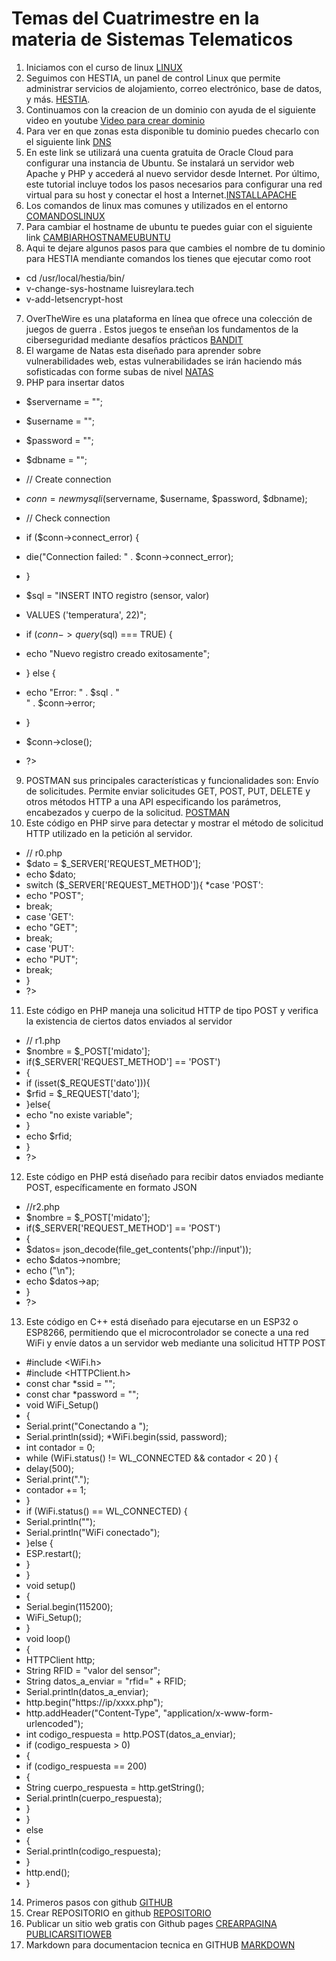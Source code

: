 # Temas del Cuatrimestre en la materia de Sistemas Telematicos 

1) Iniciamos con el curso de linux [LINUX](https://www.netacad.com/courses/fundamentos-de-linux?courseLang=es-XL&instance_id=6ba0d05e-8a4c-4303-aceb-9bbd10047548&authuser=0)
2) Seguimos con HESTIA, un panel de control Linux que permite administrar servicios de alojamiento, correo electrónico, base de datos, y más. [HESTIA](https://hestiacp.com/?authuser=0).
3) Continuamos con la creacion de un dominio con ayuda de el siguiente video en youtube [Video para crear dominio](https://www.youtube.com/playlist?list=PL-aSvPEYgSGij1bg9HvlLZAJahMNGunX7&authuser=0)
4) Para ver en que zonas esta disponible tu dominio puedes checarlo con el siguiente link [DNS](https://www.whatsmydns.net/?authuser=0)
5) En este link se  utilizará una cuenta gratuita de Oracle Cloud para configurar una instancia de Ubuntu. Se instalará un servidor web Apache y PHP y accederá al nuevo servidor desde Internet. Por último, este tutorial incluye todos los pasos necesarios para configurar una red virtual para su host y conectar el host a Internet.[INSTALLAPACHE](https://docs.oracle.com/en-us/iaas/developer-tutorials/tutorials/apache-on-ubuntu/01oci-ubuntu-apache-summary.htm?authuser=0)
6) Los comandos de linux mas comunes y utilizados en el entorno [COMANDOSLINUX](https://www.ionos.mx/digitalguide/servidores/configuracion/scp-de-linux/?authuser=0)
7) Para cambiar el hostname de ubuntu te puedes guiar con el siguiente link [CAMBIARHOSTNAMEUBUNTU](https://linuxize.com/post/how-to-change-hostname-on-ubuntu-22-04/?authuser=0)
8) Aqui te dejare algunos pasos para que cambies el nombre de tu dominio para HESTIA mendiante comandos los tienes que ejecutar como root
* cd /usr/local/hestia/bin/
* v-change-sys-hostname luisreylara.tech
* v-add-letsencrypt-host
7) OverTheWire es una plataforma en línea que ofrece una colección de juegos de guerra . Estos juegos te enseñan los fundamentos de la ciberseguridad mediante desafíos prácticos [BANDIT](https://overthewire.org/wargames/bandit/?authuser=0)
8) El wargame de Natas esta diseñado para aprender sobre vulnerabilidades web, estas vulnerabilidades se irán haciendo más sofisticadas con forme subas de nivel [NATAS](Vhttps://overthewire.org/wargames/natas/)
9) PHP para insertar datos 
* $servername = "";
* $username = "";
* $password = "";
* $dbname = "";

* // Create connection
* $conn = new mysqli($servername, $username, $password, $dbname);
* // Check connection
* if ($conn->connect_error) {
* die("Connection failed: " . $conn->connect_error);
* }

* $sql = "INSERT INTO registro (sensor, valor)
* VALUES ('temperatura', 22)";

* if ($conn->query($sql) === TRUE) {
* echo "Nuevo registro creado exitosamente";
* } else {
* echo "Error: " . $sql . "<br>" . $conn->error;
* }

* $conn->close();
* ?>
9) POSTMAN sus principales características y funcionalidades son: Envío de solicitudes. Permite enviar solicitudes GET, POST, PUT, DELETE y otros métodos HTTP a una API especificando los parámetros, encabezados y cuerpo de la solicitud. [POSTMAN](https://www.postman.com/)
10) Este código en PHP sirve para detectar y mostrar el método de solicitud HTTP utilizado en la petición al servidor.
* // r0.php
* $dato = $_SERVER['REQUEST_METHOD'];
* echo $dato;
* switch ($_SERVER['REQUEST_METHOD']){
*case 'POST':
* echo "POST";
* break;
* case 'GET':
* echo "GET";
* break;
* case 'PUT':
* echo "PUT";
* break;
* }
* ?>
11) Este código en PHP maneja una solicitud HTTP de tipo POST y verifica la existencia de ciertos datos enviados al servidor
* // r1.php
* $nombre = $_POST['midato'];
* if($_SERVER['REQUEST_METHOD'] == 'POST')
* {
* if (isset($_REQUEST['dato'])){
* $rfid = $_REQUEST['dato'];
* }else{
* echo "no existe variable";
* }
* echo $rfid;
* }
* ?>
12) Este código en PHP está diseñado para recibir datos enviados mediante POST, específicamente en formato JSON
* //r2.php
* $nombre = $_POST['midato'];
* if($_SERVER['REQUEST_METHOD'] == 'POST')
* {
*  $datos= json_decode(file_get_contents('php://input'));
* echo $datos->nombre;
* echo ("\n");
* echo $datos->ap;
* }
* ?>
13) Este código en C++ está diseñado para ejecutarse en un ESP32 o ESP8266, permitiendo que el microcontrolador se conecte a una red WiFi y envíe datos a un servidor web mediante una solicitud HTTP POST
* #include <WiFi.h>
* #include <HTTPClient.h>
* const char *ssid = "";
* const char *password = "";
* void WiFi_Setup() 
* {
* Serial.print("Conectando a ");
* Serial.println(ssid);
*WiFi.begin(ssid, password);
* int contador = 0;
* while (WiFi.status() != WL_CONNECTED && contador < 20 ) {
* delay(500);
* Serial.print(".");
* contador += 1;
* }
* if (WiFi.status() == WL_CONNECTED) {
* Serial.println("");
* Serial.println("WiFi conectado");
* }else {
* ESP.restart();
* }
* }
* void setup() 
* {
* Serial.begin(115200);
* WiFi_Setup();
* }
* void loop() 
* {
* HTTPClient http;
* String RFID = "valor del sensor";
* String datos_a_enviar = "rfid=" + RFID;
* Serial.println(datos_a_enviar);
* http.begin("https://ip/xxxx.php");       
* http.addHeader("Content-Type", "application/x-www-form-urlencoded");
* int codigo_respuesta = http.POST(datos_a_enviar);   
* if (codigo_respuesta > 0) 
* {
* if (codigo_respuesta == 200) 
* {
* String cuerpo_respuesta = http.getString();
* Serial.println(cuerpo_respuesta);
* }
* } 
* else 
* {
* Serial.println(codigo_respuesta);
* }
* http.end();  
* }
14) Primeros pasos con github [GITHUB](https://codegym.cc/es/groups/posts/es.379.primeros-pasos-con-git-una-guia-completa-para-principiantes?authuser=0)
15) Crear REPOSITORIO en github [REPOSITORIO](https://www.youtube.com/watch?v=vlCXdvcgiE0&authuser=0)
16) Publicar un sitio web gratis con Github pages [CREARPAGINA](https://www.youtube.com/watch?v=OZDKNqMXSxA&authuser=0) [PUBLICARSITIOWEB](https://www.youtube.com/watch?v=sLTNgxxSBR4&authuser=0)
17) Markdown para documentacion tecnica en GITHUB [MARKDOWN](https://experienceleague.adobe.com/es/docs/contributor/contributor-guide/writing-essentials/markdown?authuser=0)

